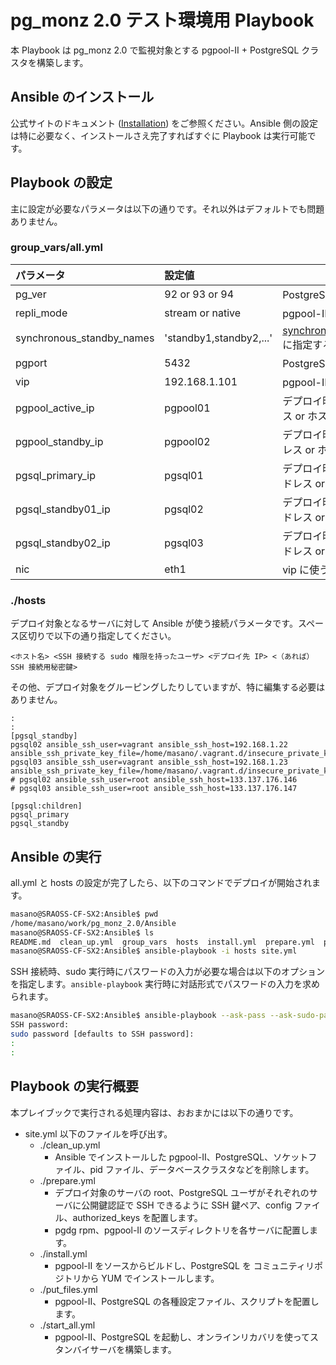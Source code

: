 pg_monz 2.0 テスト環境用 Playbook
===============================
本 Playbook は pg_monz 2.0 で監視対象とする pgpool-II + PostgreSQL クラスタを構築します。

Ansible のインストール
----------------------
公式サイトのドキュメント ([Installation](http://docs.ansible.com/intro_installation.html#installation)) をご参照ください。Ansible 側の設定は特に必要なく、インストールさえ完了すればすぐに Playbook は実行可能です。

Playbook の設定
--------------------------
主に設定が必要なパラメータは以下の通りです。それ以外はデフォルトでも問題ありません。

### group_vars/all.yml

| パラメータ                | 設定値                  | 説明                                                             |
|:--------------------------|:------------------------|------------------------------------------------------------------|
| pg_ver                    | 92 or 93 or 94          | PostgreSQL のメジャーバージョン                                  |
| repli_mode                | stream or native        | pgpool-II のレプリケーションモード                               |
| synchronous_standby_names | 'standby1,standby2,...' | synchronous_standby_names@postgresql.conf に指定する文字列(\*)   |
| pgport                    | 5432                    | PostgreSQL の待ち受けポート（全サーバ共通）                      |
| vip                       | 192.168.1.101           | pgpool-II で利用する仮想 IP                                      |
| pgpool_active_ip          | pgpool01                | デプロイ時に Active になる pgpool-II IP アドレス or ホスト名     |
| pgpool_standby_ip         | pgpool02                | デプロイ時に Standby になる pgpool-II IP アドレス or ホスト名    |
| pgsql_primary_ip          | pgsql01                 | デプロイ時に Primary になる バックエンド IP アドレス or ホスト名 |
| pgsql_standby01_ip        | pgsql02                 | デプロイ時に standby になる バックエンド IP アドレス or ホスト名 |
| pgsql_standby02_ip        | pgsql03                 | デプロイ時に standby になる バックエンド IP アドレス or ホスト名 |
| nic                       | eth1                    | vip に使うデバイス名                                             |

### ./hosts
デプロイ対象となるサーバに対して Ansible が使う接続パラメータです。スペース区切りで以下の通り指定してください。

```
<ホスト名> <SSH 接続する sudo 権限を持ったユーザ> <デプロイ先 IP> <（あれば）SSH 接続用秘密鍵>
```

その他、デプロイ対象をグルーピングしたりしていますが、特に編集する必要はありません。

```cfg:hosts
:
:
[pgsql_standby]
pgsql02 ansible_ssh_user=vagrant ansible_ssh_host=192.168.1.22 ansible_ssh_private_key_file=/home/masano/.vagrant.d/insecure_private_key
pgsql03 ansible_ssh_user=vagrant ansible_ssh_host=192.168.1.23 ansible_ssh_private_key_file=/home/masano/.vagrant.d/insecure_private_key
# pgsql02 ansible_ssh_user=root ansible_ssh_host=133.137.176.146
# pgsql03 ansible_ssh_user=root ansible_ssh_host=133.137.176.147

[pgsql:children]
pgsql_primary
pgsql_standby
```

Ansible の実行
--------------
all.yml と hosts の設定が完了したら、以下のコマンドでデプロイが開始されます。

```sh
masano@SRAOSS-CF-SX2:Ansible$ pwd
/home/masano/work/pg_monz_2.0/Ansible
masano@SRAOSS-CF-SX2:Ansible$ ls
README.md  clean_up.yml  group_vars  hosts  install.yml  prepare.yml  put_files.yml  roles  site.yml  start_all.yml  temp
masano@SRAOSS-CF-SX2:Ansible$ ansible-playbook -i hosts site.yml
```

SSH 接続時、sudo 実行時にパスワードの入力が必要な場合は以下のオプションを指定します。`ansible-playbook`  実行時に対話形式でパスワードの入力を求められます。

```sh
masano@SRAOSS-CF-SX2:Ansible$ ansible-playbook --ask-pass --ask-sudo-pass -i hosts site.yml
SSH password: 
sudo password [defaults to SSH password]: 
:
:
```

Playbook の実行概要
-------------------
本プレイブックで実行される処理内容は、おおまかには以下の通りです。

* site.yml
  以下のファイルを呼び出す。
  * ./clean_up.yml
    * Ansible でインストールした pgpool-II、PostgreSQL、ソケットファイル、pid ファイル、データベースクラスタなどを削除します。
  * ./prepare.yml
    * デプロイ対象のサーバの root、PostgreSQL ユーザがそれぞれのサーバに公開鍵認証で SSH できるように SSH 鍵ペア、config ファイル、authorized_keys を配置します。
    * pgdg rpm、pgpool-II のソースディレクトリを各サーバに配置します。
  * ./install.yml
    * pgpool-II をソースからビルドし、PostgreSQL を コミュニティリポジトリから YUM でインストールします。
  * ./put_files.yml
    * pgpool-II、PostgreSQL の各種設定ファイル、スクリプトを配置します。
  * ./start_all.yml
    * pgpool-II、PostgreSQL を起動し、オンラインリカバリを使ってスタンバイサーバを構築します。
